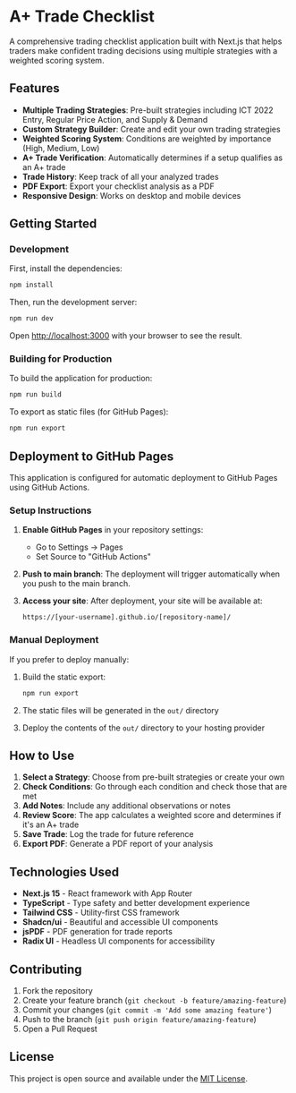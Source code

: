 # A+ Trade Checklist

A comprehensive trading checklist application built with Next.js that helps traders make confident trading decisions using multiple strategies with a weighted scoring system.

## Features

- **Multiple Trading Strategies**: Pre-built strategies including ICT 2022 Entry, Regular Price Action, and Supply & Demand
- **Custom Strategy Builder**: Create and edit your own trading strategies
- **Weighted Scoring System**: Conditions are weighted by importance (High, Medium, Low)
- **A+ Trade Verification**: Automatically determines if a setup qualifies as an A+ trade
- **Trade History**: Keep track of all your analyzed trades
- **PDF Export**: Export your checklist analysis as a PDF
- **Responsive Design**: Works on desktop and mobile devices

## Getting Started

### Development

First, install the dependencies:

```bash
npm install
```

Then, run the development server:

```bash
npm run dev
```

Open [http://localhost:3000](http://localhost:3000) with your browser to see the result.

### Building for Production

To build the application for production:

```bash
npm run build
```

To export as static files (for GitHub Pages):

```bash
npm run export
```

## Deployment to GitHub Pages

This application is configured for automatic deployment to GitHub Pages using GitHub Actions.

### Setup Instructions

1. **Enable GitHub Pages** in your repository settings:
   - Go to Settings → Pages
   - Set Source to "GitHub Actions"

2. **Push to main branch**: The deployment will trigger automatically when you push to the main branch.

3. **Access your site**: After deployment, your site will be available at:
   ```
   https://[your-username].github.io/[repository-name]/
   ```

### Manual Deployment

If you prefer to deploy manually:

1. Build the static export:
   ```bash
   npm run export
   ```

2. The static files will be generated in the `out/` directory

3. Deploy the contents of the `out/` directory to your hosting provider

## How to Use

1. **Select a Strategy**: Choose from pre-built strategies or create your own
2. **Check Conditions**: Go through each condition and check those that are met
3. **Add Notes**: Include any additional observations or notes
4. **Review Score**: The app calculates a weighted score and determines if it's an A+ trade
5. **Save Trade**: Log the trade for future reference
6. **Export PDF**: Generate a PDF report of your analysis

## Technologies Used

- **Next.js 15** - React framework with App Router
- **TypeScript** - Type safety and better development experience
- **Tailwind CSS** - Utility-first CSS framework
- **Shadcn/ui** - Beautiful and accessible UI components
- **jsPDF** - PDF generation for trade reports
- **Radix UI** - Headless UI components for accessibility

## Contributing

1. Fork the repository
2. Create your feature branch (`git checkout -b feature/amazing-feature`)
3. Commit your changes (`git commit -m 'Add some amazing feature'`)
4. Push to the branch (`git push origin feature/amazing-feature`)
5. Open a Pull Request

## License

This project is open source and available under the [MIT License](LICENSE).

